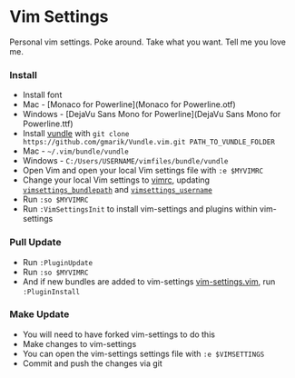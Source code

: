 # Vim Settings

Personal vim settings. Poke around. Take what you want. Tell me you love me.

### Install
- Install font
 - Mac - [Monaco for Powerline](Monaco for Powerline.otf)
 - Windows - [DejaVu Sans Mono for Powerline](DejaVu Sans Mono for Powerline.ttf)
- Install [vundle](https://github.com/gmarik/vundle) with ```git clone https://github.com/gmarik/Vundle.vim.git PATH_TO_VUNDLE_FOLDER```
 - Mac - ```~/.vim/bundle/vundle```
 - Windows - ```C:/Users/USERNAME/vimfiles/bundle/vundle```
- Open Vim and open your local Vim settings file with ```:e $MYVIMRC```
- Change your local Vim settings to [vimrc](vimrc), updating [```vimsettings_bundlepath```](vimrc#L2) and [```vimsettings_username```](vimrc#L4)
- Run ```:so $MYVIMRC```
- Run ```:VimSettingsInit``` to install vim-settings and plugins within vim-settings

### Pull Update
- Run ```:PluginUpdate```
- Run ```:so $MYVIMRC```
- And if new bundles are added to vim-settings [vim-settings.vim](vim-settings.vim), run ```:PluginInstall```

### Make Update 
- You will need to have forked vim-settings to do this
- Make changes to vim-settings
 - You can open the vim-settings settings file with ```:e $VIMSETTINGS``` 
- Commit and push the changes via git

